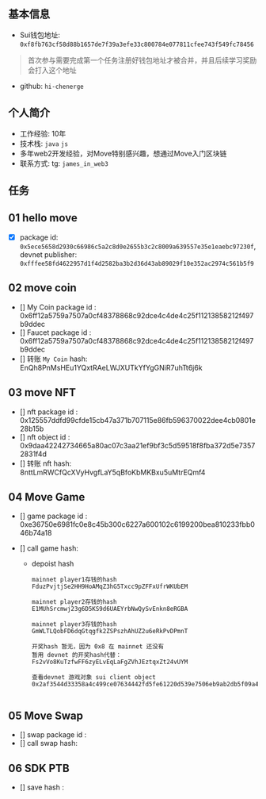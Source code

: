 ## 基本信息
- Sui钱包地址: `0xf8fb763cf58d88b1657de7f39a3efe33c800784e077811cfee743f549fc78456`
> 首次参与需要完成第一个任务注册好钱包地址才被合并，并且后续学习奖励会打入这个地址
- github: `hi-chenerge`

## 个人简介
- 工作经验: 10年
- 技术栈: `java` `js`
- 多年web2开发经验，对Move特别感兴趣，想通过Move入门区块链
- 联系方式: tg: `james_in_web3` 

## 任务

##   01 hello move  
- [x] package id: `0x5ece5658d2930c66986c5a2c8d0e2655b3c2c8009a639557e35e1eaebc97230f`, devnet publisher: `0xfffee58fd4622957d1f4d2582ba3b2d36d43ab89029f10e352ac2974c561b5f9`

##   02 move coin
- [] My Coin package id : 0x6ff12a5759a7507a0cf48378868c92dce4c4de4c25f11213858212f497b9ddec
- [] Faucet package id :  0x6ff12a5759a7507a0cf48378868c92dce4c4de4c25f11213858212f497b9ddec
- [] 转账 `My Coin` hash: EnQh8PnMsHEu1YQxtRAeLWJXUTkYfYgGNiR7uhTt6j6k

##   03 move NFT
- [] nft package id : 0x125557ddfd99cfde15cb47a371b707115e86fb596370022dee4cb0801e28b15b
- [] nft object id : 0x9daa42242734665a80ac07c3aa21ef9bf3c5d59518f8fba372d5e73572831f4d
- [] 转账 nft  hash: 8nttLmRWCfQcXVyHvgfLaY5qBfoKbMKBxu5uMtrEQmf4

##   04 Move Game
- [] game package id : 0xe36750e6981fc0e8c45b300c6227a600102c6199200bea810233fbb046b74a18

- [] call game hash: 

  - depoist hash
    ```
    mainnet player1存钱的hash
    FduzPvjtjSe2HH9HoAMqZ3hG5Txcc9pZFFxUfrWKUbEM
    
    mainnet player2存钱的hash
    E1MUhSrcmwj23g6D5KS9d6UAEYrbNwQySvEnkn8eRGBA
    
    mainnet player3存钱的hash
    GmWLTLQobFD6dqGtqgfk2ZSPszhAhUZ2u6eRkPvDPmnT
    
    开奖hash 暂无，因为 0x8 在 mainnet 还没有
    暂用 devnet 的开奖hash代替： Fs2vVo8KuTzfwFF6zyELvEqLaFgZVhJEztqxZt24vUYM
    
    查看devnet 游戏对象 sui client object 0x2af3544d33358a4c499ce07634442fd5fe61220d539e7506eb9ab2db5f09a492
    
    
    ```

    


##   05 Move Swap
- [] swap package id :
- [] call swap hash:

##   06 SDK PTB
- [] save hash :
